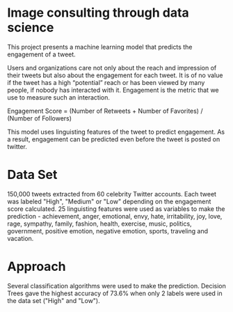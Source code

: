 # Image consulting through data science
This project presents a machine learning model that predicts the engagement of a tweet.

Users and organizations care not only about the reach and impression of their tweets but also about the engagement for each tweet. It is of no value if the tweet has a high “potential” reach or has been viewed by many people, if nobody has interacted with it. Engagement is the metric that we use to measure such an interaction.

Engagement Score = (Number of Retweets + Number of Favorites) / (Number of Followers)

This model uses linguisting features of the tweet to predict engagement. As a result, engagement can be predicted even before the tweet is posted on twitter.

# Data Set
150,000 tweets extracted from 60 celebrity Twitter accounts.
Each tweet was labeled "High", "Medium" or "Low" depending on the engagement score calculated.
25 linguisting features were used as variables to make the prediction - achievement, anger, emotional, envy, hate, irritability, joy, love, rage, sympathy, family, fashion, health, exercise, music, politics, government, positive emotion, negative emotion, sports, traveling and vacation.

# Approach
Several classification algorithms were used to make the prediction. Decision Trees gave the highest accuracy of 73.6% when only 2 labels were used in the data set ("High" and "Low").
